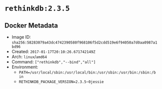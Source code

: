 # `rethinkdb:2.3.5`

## Docker Metadata

- Image ID: `sha256:58283079a43dc4742390580f968106f5d2cdd519e6f94050a7d0aa0987a1bd96`
- Created: `2017-01-17T20:10:26.671742149Z`
- Arch: `linux`/`amd64`
- Command: `["rethinkdb","--bind","all"]`
- Environment:
  - `PATH=/usr/local/sbin:/usr/local/bin:/usr/sbin:/usr/bin:/sbin:/bin`
  - `RETHINKDB_PACKAGE_VERSION=2.3.5~0jessie`

